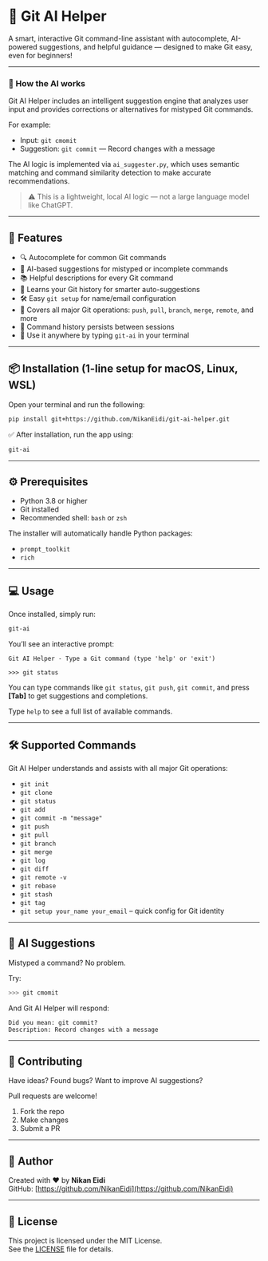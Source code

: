 # 🤖 Git AI Helper

A smart, interactive Git command-line assistant with autocomplete, AI-powered suggestions, and helpful guidance — designed to make Git easy, even for beginners!

---

### 🧠 How the AI works

Git AI Helper includes an intelligent suggestion engine that analyzes user input and provides corrections or alternatives for mistyped Git commands.

For example:
- Input: `git cmomit`
- Suggestion: `git commit` — Record changes with a message

The AI logic is implemented via `ai_suggester.py`, which uses semantic matching and command similarity detection to make accurate recommendations.

> ⚠️ This is a lightweight, local AI logic — not a large language model like ChatGPT.

---

## 🚀 Features

- 🔍 Autocomplete for common Git commands  
- 🤖 AI-based suggestions for mistyped or incomplete commands  
- 📚 Helpful descriptions for every Git command  
- 🧠 Learns your Git history for smarter auto-suggestions  
- 🛠️ Easy `git setup` for name/email configuration  
- 📂 Covers all major Git operations: `push`, `pull`, `branch`, `merge`, `remote`, and more  
- 🧵 Command history persists between sessions  
- 🎯 Use it anywhere by typing `git-ai` in your terminal  

---

## 📦 Installation (1-line setup for macOS, Linux, WSL)

Open your terminal and run the following:

```bash
pip install git+https://github.com/NikanEidi/git-ai-helper.git
```

✅ After installation, run the app using:

```bash
git-ai
```

---

## ⚙️ Prerequisites

- Python 3.8 or higher
- Git installed
- Recommended shell: `bash` or `zsh`

The installer will automatically handle Python packages:

- `prompt_toolkit`
- `rich`

---

## 💻 Usage

Once installed, simply run:

```bash
git-ai
```

You’ll see an interactive prompt:

```
Git AI Helper - Type a Git command (type 'help' or 'exit')

>>> git status
```

You can type commands like `git status`, `git push`, `git commit`, and press **[Tab]** to get suggestions and completions.

Type `help` to see a full list of available commands.

---

## 🛠 Supported Commands

Git AI Helper understands and assists with all major Git operations:

- `git init`
- `git clone`
- `git status`
- `git add`
- `git commit -m "message"`
- `git push`
- `git pull`
- `git branch`
- `git merge`
- `git log`
- `git diff`
- `git remote -v`
- `git rebase`
- `git stash`
- `git tag`
- `git setup your_name your_email` – quick config for Git identity

---

## 🧠 AI Suggestions

Mistyped a command? No problem.

Try:

```bash
>>> git cmomit
```

And Git AI Helper will respond:

```
Did you mean: git commit?
Description: Record changes with a message
```

---

## 🤝 Contributing

Have ideas? Found bugs? Want to improve AI suggestions?

Pull requests are welcome!

1. Fork the repo  
2. Make changes  
3. Submit a PR  

---

## 👤 Author

Created with ❤️ by **Nikan Eidi**  
GitHub: [https://github.com/NikanEidi](https://github.com/NikanEidi)

---

## 📄 License

This project is licensed under the MIT License.  
See the [LICENSE](LICENSE) file for details.
